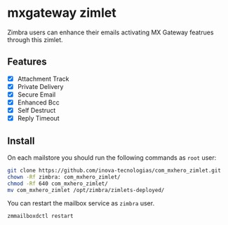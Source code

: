 # mxgateway zimlet

Zimbra users can enhance their emails activating MX Gateway featrues through this zimlet.

## Features

- [x] Attachment Track
- [x] Private Delivery
- [x] Secure Email
- [x] Enhanced Bcc
- [x] Self Destruct
- [x] Reply Timeout

## Install

On each mailstore you should run the following commands as `root` user:
```sh
git clone https://github.com/inova-tecnologias/com_mxhero_zimlet.git
chown -Rf zimbra: com_mxhero_zimlet/
chmod -Rf 640 com_mxhero_zimlet/
mv com_mxhero_zimlet /opt/zimbra/zimlets-deployed/
```

You can restart the mailbox service as `zimbra` user.
```sh
zmmailboxdctl restart
```
